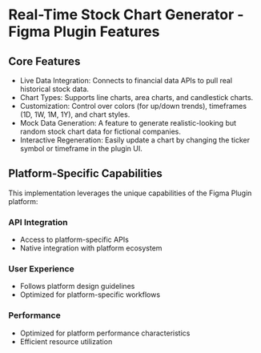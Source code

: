 # Real-Time Stock Chart Generator - Figma Plugin Features

## Core Features
- Live Data Integration: Connects to financial data APIs to pull real historical stock data.
- Chart Types: Supports line charts, area charts, and candlestick charts.
- Customization: Control over colors (for up/down trends), timeframes (1D, 1W, 1M, 1Y), and chart styles.
- Mock Data Generation: A feature to generate realistic-looking but random stock chart data for fictional companies.
- Interactive Regeneration: Easily update a chart by changing the ticker symbol or timeframe in the plugin UI.

## Platform-Specific Capabilities
This implementation leverages the unique capabilities of the Figma Plugin platform:

### API Integration
- Access to platform-specific APIs
- Native integration with platform ecosystem

### User Experience
- Follows platform design guidelines
- Optimized for platform-specific workflows

### Performance
- Optimized for platform performance characteristics
- Efficient resource utilization
